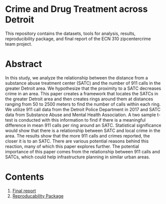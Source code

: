 # Crime and Drug Treatment across Detroit
This repository contains the datasets, tools for analysis, results, reproducibility package, and final report of the ECN 310 zipcentercrime team project.
# Abstract
In this study, we analyze the relationship between the distance from a substance abuse treatment center (SATC) and the number of 911 calls in the greater Detroit area. We hypothesize that the proximity to a SATC decreases crime in an area. This paper creates a framework that locates the SATCs in the greater Detroit area and then creates rings around them at distances ranging from 50 to 2500 meters to find the number of calls within each ring. We utilize 911 call data from the Detroit Police Department in 2017 and SATC data from Substance Abuse and Mental Health Association. A two sample t-test is conducted with this information to find if there is a meaningful difference in mean 911 calls per ring around an SATC. Statistical significance would show that there is a relationship between SATC and local crime in the area. The results show that the more 911 calls and crimes reported, the closer it is to an SATC. There are various potential reasons behind this reaction, many of which this paper explores further. The potential importance of this paper comes from the relationship between 911 calls and SATCs, which could help infrastructure planning in similar urban areas.
# Contents
1. [Final report](https://github.com/ecn310/course-project-zipcentercrime/blob/main/Final%20Report)
2. [Reproducability Package](https://github.com/ecn310/course-project-zipcentercrime/tree/main/Reproducibility%20Package)
